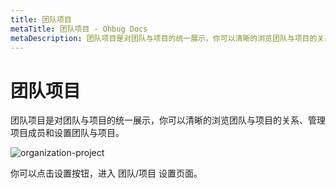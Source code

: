 ```yaml
---
title: 团队项目
metaTitle: 团队项目 - Ohbug Docs
metaDescription: 团队项目是对团队与项目的统一展示，你可以清晰的浏览团队与项目的关系、管理项目成员和设置团队与项目。
---
```


# 团队项目

团队项目是对团队与项目的统一展示，你可以清晰的浏览团队与项目的关系、管理项目成员和设置团队与项目。

![organization-project](/images/organization-project.jpg)

你可以点击设置按钮，进入 团队/项目 设置页面。
